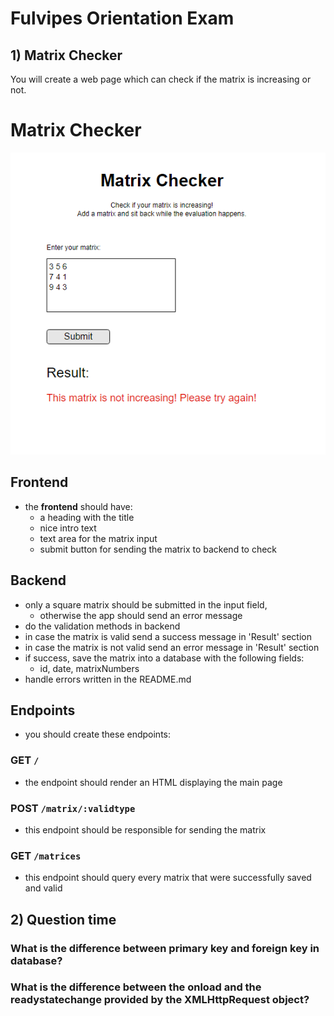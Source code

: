 # Fulvipes Orientation Exam

## 1) Matrix Checker

You will create a web page which can check if the matrix is increasing or not.

# Matrix Checker

![main](assets/index.png)

## Frontend

  - the **frontend** should have:
    - a heading with the title
    - nice intro text
    - text area for the matrix input
    - submit button for sending the matrix to backend to check


## Backend

  - only a square matrix should be submitted in the input field,
    - otherwise the app should send an error message
  - do the validation methods in backend
  - in case the matrix is valid send a success message in 'Result' section
  - in case the matrix is not valid send an error message in 'Result' section
  - if success, save the matrix into a database with the following fields:
    - id, date, matrixNumbers
  - handle errors written in the README.md


## Endpoints
  - you should create these endpoints:

### GET `/`
  - the endpoint should render an HTML displaying the main page

### POST `/matrix/:validtype`
  - this endpoint should be responsible for sending the matrix

### GET `/matrices`
  - this endpoint should query every matrix that were successfully saved and valid

## 2) Question time

### What is the difference between primary key and foreign key in database?

### What is the difference between the onload and the readystatechange provided by the XMLHttpRequest object?
